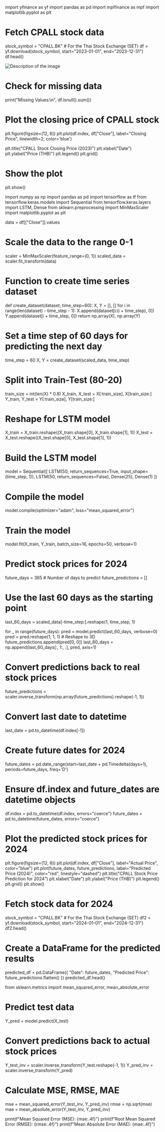 import yfinance as yf
import pandas as pd
import mplfinance as mpf
import matplotlib.pyplot as plt

# Fetch CPALL stock data
stock_symbol = "CPALL.BK"  # For the Thai Stock Exchange (SET)
df = yf.download(stock_symbol, start="2023-01-01", end="2023-12-31")
df.head()

![Description of the image](path_to_image)



# Check for missing data
print("Missing Values:\n", df.isnull().sum())

# Plot the closing price of CPALL stock
plt.figure(figsize=(12, 6))
plt.plot(df.index, df["Close"], label="Closing Price", linewidth=2, color='blue')

plt.title("CPALL Stock Closing Price (2023)")
plt.xlabel("Date")
plt.ylabel("Price (THB)")
plt.legend()
plt.grid()

# Show the plot
plt.show()

import numpy as np
import pandas as pd
import tensorflow as tf
from tensorflow.keras.models import Sequential
from tensorflow.keras.layers import LSTM, Dense
from sklearn.preprocessing import MinMaxScaler
import matplotlib.pyplot as plt

data = df[["Close"]].values

# Scale the data to the range 0-1
scaler = MinMaxScaler(feature_range=(0, 1))
scaled_data = scaler.fit_transform(data)

# Function to create time series dataset
def create_dataset(dataset, time_step=60):
    X, Y = [], []
    for i in range(len(dataset) - time_step - 1):
        X.append(dataset[i:(i + time_step), 0])
        Y.append(dataset[i + time_step, 0])
    return np.array(X), np.array(Y)

# Set a time step of 60 days for predicting the next day
time_step = 60
X, Y = create_dataset(scaled_data, time_step)

# Split into Train-Test (80-20)
train_size = int(len(X) * 0.8)
X_train, X_test = X[:train_size], X[train_size:]
Y_train, Y_test = Y[:train_size], Y[train_size:]

# Reshape for LSTM model
X_train = X_train.reshape((X_train.shape[0], X_train.shape[1], 1))
X_test = X_test.reshape((X_test.shape[0], X_test.shape[1], 1))

# Build the LSTM model
model = Sequential([
    LSTM(50, return_sequences=True, input_shape=(time_step, 1)),
    LSTM(50, return_sequences=False),
    Dense(25),
    Dense(1)
])

# Compile the model
model.compile(optimizer="adam", loss="mean_squared_error")

# Train the model
model.fit(X_train, Y_train, batch_size=16, epochs=50, verbose=1)

# Predict stock prices for 2024
future_days = 365  # Number of days to predict
future_predictions = []

# Use the last 60 days as the starting point
last_60_days = scaled_data[-time_step:].reshape(1, time_step, 1)

for _ in range(future_days):
    pred = model.predict(last_60_days, verbose=0)
    pred = pred.reshape(1, 1, 1)  # Reshape to 3D
    future_predictions.append(pred[0, 0])
    last_60_days = np.append(last_60_days[:, 1:, :], pred, axis=1)

# Convert predictions back to real stock prices
future_predictions = scaler.inverse_transform(np.array(future_predictions).reshape(-1, 1))

# Convert last date to datetime
last_date = pd.to_datetime(df.index[-1])

# Create future dates for 2024
future_dates = pd.date_range(start=last_date + pd.Timedelta(days=1), periods=future_days, freq='D')

# Ensure df.index and future_dates are datetime objects
df.index = pd.to_datetime(df.index, errors="coerce")
future_dates = pd.to_datetime(future_dates, errors="coerce")

# Plot the predicted stock prices for 2024
plt.figure(figsize=(12, 6))
plt.plot(df.index, df["Close"], label="Actual Price", color="blue")
plt.plot(future_dates, future_predictions, label="Predicted Price (2024)", color="red", linestyle="dashed")
plt.title("CPALL Stock Price Prediction for 2024")
plt.xlabel("Date")
plt.ylabel("Price (THB)")
plt.legend()
plt.grid()
plt.show()

# Fetch stock data for 2024
stock_symbol = "CPALL.BK"  # For the Thai Stock Exchange (SET)
df2 = yf.download(stock_symbol, start="2024-01-01", end="2024-12-31")
df2.head()

# Create a DataFrame for the predicted results
predicted_df = pd.DataFrame({
    "Date": future_dates,
    "Predicted Price": future_predictions.flatten()
})
predicted_df.head()

from sklearn.metrics import mean_squared_error, mean_absolute_error

# Predict test data
Y_pred = model.predict(X_test)

# Convert predictions back to actual stock prices
Y_test_inv = scaler.inverse_transform(Y_test.reshape(-1, 1))
Y_pred_inv = scaler.inverse_transform(Y_pred)

# Calculate MSE, RMSE, MAE
mse = mean_squared_error(Y_test_inv, Y_pred_inv)
rmse = np.sqrt(mse)
mae = mean_absolute_error(Y_test_inv, Y_pred_inv)

print(f"Mean Squared Error (MSE): {mse:.4f}")
print(f"Root Mean Squared Error (RMSE): {rmse:.4f}")
print(f"Mean Absolute Error (MAE): {mae:.4f}")
